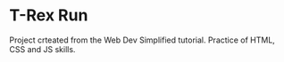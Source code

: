 # T-Rex Run

Project crteated from the Web Dev Simplified tutorial.
Practice of HTML, CSS and JS skills.

